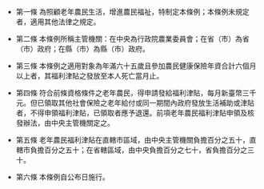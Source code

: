 * 第一條 為照顧老年農民生活，增進農民福祉，特制定本條例；本條例未規定者，適用其他法律之規定。

* 第二條 本條例所稱主管機關：在中央為行政院農業委員會；在省（市）為省（市）政府；在縣（市）為縣（市）政府。

* 第三條 本條例之適用對象為年滿六十五歲且參加農民健康保險年資合計六個月以上者，其福利津貼之發放至本人死亡當月止。

* 第四條 符合前條資格條件之老年農民，得申請發給福利津貼，每月新臺幣三千元。但已領取其他社會保險之老年給付或同一期間內政府發放生活補助或津貼者，不得申領福利津貼，已領取者應予退還。前項老年農民福利津貼申領及核發辦法，由中央主管機關定之。

* 第五條 老年農民福利津貼在直轄市區域，由中央主管機關負擔百分之五十，直轄市負擔百分之五十；在省轄區域，由中央負擔百分之七十，省負擔百分之三十。

* 第六條 本條例自公布日施行。

